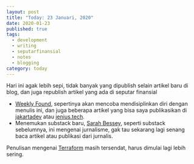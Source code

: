 ```yaml
---
layout: post
title: "Today: 23 Januari, 2020"
date: 2020-01-23
published: true
tags:
  - development
  - writing
  - seputarfinansial
  - notes
  - blogging
category: today
---
```


Hari ini agak lebih sepi, tidak banyak yang dipublish selain artikel baru di blog, dan juga republish artikel yang ada di seputar finansial
- [Weekly Found](https://notes.dedenf.com/2020/01/weekly-found), sepertinya akan mencoba mendisiplinkan diri dengan menulis ini, dan juga beberapa artikel yang bisa saya publikasikan di [jakartadev](https://jakartadev.org) atau [jenius.tech](https://jenius.tech).
- Menemukan substack baru, [Sarah Bessey](https://sarahbessey.substack.com/), seperti substack sebelumnya, ini mengenai jurnalisme, gak tau sekarang lagi senang baca artikel atau publikasi dari jurnalis.

Penulisan mengenai [Terraform](https://github.com/dedenf/terraform) masih tersendat, harus dimulai lagi lebih sering.
